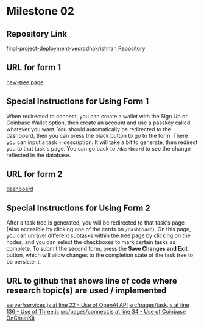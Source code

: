 # Milestone 02

## Repository Link
[final-project-deployment-vedradhakrishnan Repository](https://github.com/nyu-csci-ua-0467-001-002-spring-2025/final-project-deployment-vedradhakrishnan/tree/master)

## URL for form 1
[new-tree page](https://improved-winner-v74v7jxxq75cwvw6-3000.app.github.dev/new-tree)

## Special Instructions for Using Form 1
When redirected to connect, you can create a wallet with the Sign Up or Coinbase Wallet option, then create an account and use a passkey called whatever you want. You should automatically be redirected to the dashboard, then you can press the black button to go to the form. There you can input a task + description. It will take a bit to generate, then redirect you to that task's page. You can go back to `/dashboard` to see the change reflected in the database.

## URL for form 2
[dashboard](https://improved-winner-v74v7jxxq75cwvw6-3000.app.github.dev/dashboard)

## Special Instructions for Using Form 2
After a task tree is generated, you will be redirected to that task's page (Also accesible by clicking one of the cards on `/dashboard`). On this page, you can unravel different subtasks within the tree page by clicking on the nodes, and you can select the checkboxes to mark certain tasks as complete. To submit the second form, press the **Save Changes and Exit** button, which will allow changes to the completion state of the task tree to be persistent.

## URL to github that shows line of code where research topic(s) are used / implemented
[server/services.js at line 22 - Use of OpenAI API](https://github.com/nyu-csci-ua-0467-001-002-spring-2025/final-project-deployment-vedradhakrishnan/blob/master/server/services.js#L22)
[src/pages/task.js at line 136 - Use of Three.js](https://github.com/nyu-csci-ua-0467-001-002-spring-2025/final-project-deployment-vedradhakrishnan/blob/master/src/pages/task.js#135)
[src/pages/connect.js at line 34 - Use of Coinbase OnChainKit](https://github.com/nyu-csci-ua-0467-001-002-spring-2025/final-project-deployment-vedradhakrishnan/blob/master/src/pages/connect.js#34)

